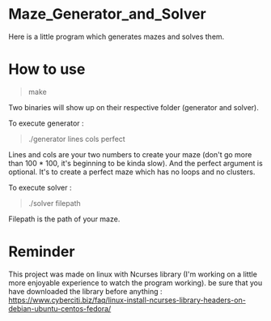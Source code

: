 #
# Maze_Generator_and_Solver
Here is a little program which generates mazes and solves them.
#
# How to use 
> make

Two binaries will show up on their respective folder (generator and solver).

To execute generator :
> ./generator lines cols perfect

Lines and cols are your two numbers to create your maze (don't go more than 100 * 100, it's beginning to be kinda slow).
And the perfect argument is optional. It's to create a perfect maze which has no loops and no clusters.

To execute solver :
> ./solver filepath

Filepath is the path of your maze.
#
# Reminder
This project was made on linux with Ncurses library (I'm working on a little more enjoyable experience to watch the program working).
be sure that you have downloaded the library before anything : https://www.cyberciti.biz/faq/linux-install-ncurses-library-headers-on-debian-ubuntu-centos-fedora/
